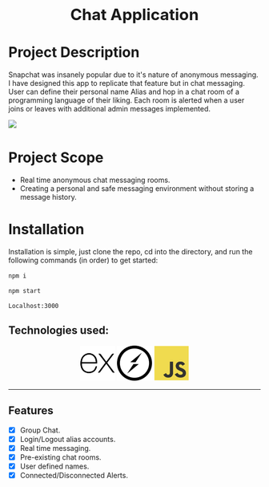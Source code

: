 ## **<h2 align="center">Chat Application</h2>**

# Project Description
Snapchat was insanely popular due to it's nature of anonymous messaging. I have designed this app to replicate that feature but in chat messaging. User can define their personal name Alias and hop in a chat room of a programming language of their liking. Each room is alerted when a user joins or leaves with additional admin messages implemented. 

<img src="https://raw.githubusercontent.com/ziasyed2000/Chat-Application/main/Chat.gif" />

# Project Scope
* Real time anonymous chat messaging rooms.
* Creating a personal and safe messaging environment without storing a message history.

# Installation
Installation is simple, just clone the repo, cd into the directory, and run the following commands (in order) to get started:
```
npm i
```
```
npm start
```
```
Localhost:3000
```
## Technologies used:
<p align="center">
<img src="https://github.com/devicons/devicon/blob/master/icons/express/express-original.svg" alt="html5"  width="70" height="70"/>
<img src="https://github.com/devicons/devicon/blob/master/icons/socketio/socketio-original.svg" alt="css3" width="70" height="70"/>
<img src="https://github.com/devicons/devicon/blob/master/icons/javascript/javascript-original.svg" alt="javascript" width="70" height="70"/>
</p>

---

## Features
- [x] Group Chat.
- [x] Login/Logout alias accounts. 
- [x] Real time messaging.
- [x] Pre-existing chat rooms.
- [x] User defined names.
- [x] Connected/Disconnected Alerts.
